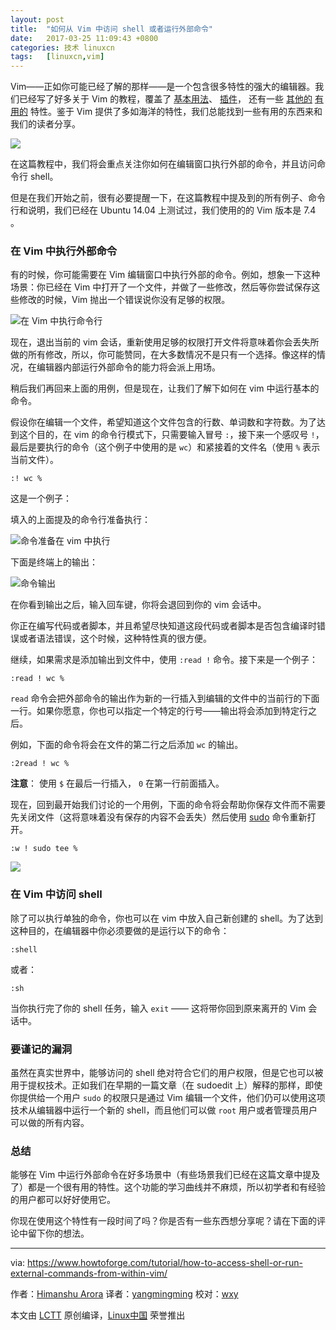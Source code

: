 ```yaml
---
layout: post
title:	"如何从 Vim 中访问 shell 或者运行外部命令"
date:	2017-03-25 11:09:43 +0800 
categories:	技术 linuxcn 
tags:	[linuxcn,vim]
---
```



Vim——正如你可能已经了解的那样——是一个包含很多特性的强大的编辑器。我们已经写了好多关于 Vim 的教程，覆盖了 [基本用法](https://www.howtoforge.com/vim-basics)、 [插件](https://www.howtoforge.com/tutorial/vim-editor-plugins-for-software-developers-3/)， 还有一些 [其他的](https://www.howtoforge.com/tutorial/vim-modeline-settings/) [有用的](/article-8224-1.html) 特性。鉴于 Vim 提供了多如海洋的特性，我们总能找到一些有用的东西来和我们的读者分享。


![](/Asserts/Images//attachment/album/201703/25/110937d0k1k491zf0cqkyf.jpg)


在这篇教程中，我们将会重点关注你如何在编辑窗口执行外部的命令，并且访问命令行 shell。


但是在我们开始之前，很有必要提醒一下，在这篇教程中提及到的所有例子、命令行和说明，我们已经在 Ubuntu 14.04 上测试过，我们使用的的 Vim 版本是 7.4 。


### 在 Vim 中执行外部命令


有的时候，你可能需要在 Vim 编辑窗口中执行外部的命令。例如，想象一下这种场景：你已经在 Vim 中打开了一个文件，并做了一些修改，然后等你尝试保存这些修改的时候，Vim 抛出一个错误说你没有足够的权限。


![在 Vim 中执行命令行](/Asserts/Images//attachment/album/201703/25/110946v616jx9i6zw9w1fd.png)


现在，退出当前的 vim 会话，重新使用足够的权限打开文件将意味着你会丢失所做的所有修改，所以，你可能赞同，在大多数情况不是只有一个选择。像这样的情况，在编辑器内部运行外部命令的能力将会派上用场。


稍后我们再回来上面的用例，但是现在，让我们了解下如何在 vim 中运行基本的命令。


假设你在编辑一个文件，希望知道这个文件包含的行数、单词数和字符数。为了达到这个目的，在 vim 的命令行模式下，只需要输入冒号 `:`，接下来一个感叹号 `!`，最后是要执行的命令（这个例子中使用的是 `wc`）和紧接着的文件名（使用 `%` 表示当前文件）。



```
:! wc %

```

这是一个例子：


填入的上面提及的命令行准备执行：


![命令准备在 vim 中执行](/Asserts/Images//attachment/album/201703/25/110948oxr70pwgsfs7ggyo.png)


下面是终端上的输出：


![命令输出](/Asserts/Images//attachment/album/201703/25/110950sjmagv4v3g43gvjc.png)


在你看到输出之后，输入回车键，你将会退回到你的 vim 会话中。


你正在编写代码或者脚本，并且希望尽快知道这段代码或者脚本是否包含编译时错误或者语法错误，这个时候，这种特性真的很方便。


继续，如果需求是添加输出到文件中，使用 `:read !` 命令。接下来是一个例子：



```
:read ! wc %

```

`read` 命令会把外部命令的输出作为新的一行插入到编辑的文件中的当前行的下面一行。如果你愿意，你也可以指定一个特定的行号——输出将会添加到特定行之后。


例如，下面的命令将会在文件的第二行之后添加 `wc` 的输出。



```
:2read ! wc %

```

**注意**： 使用 `$` 在最后一行插入， `0` 在第一行前面插入。


现在，回到最开始我们讨论的一个用例，下面的命令将会帮助你保存文件而不需要先关闭文件（这将意味着没有保存的内容不会丢失）然后使用 [sudo](/tag-sudo.html) 命令重新打开。



```
:w ! sudo tee %

```

![](/Asserts/Images//attachment/album/201703/25/110951eftfifz3kdxfi3wl.png)


### 在 Vim 中访问 shell


除了可以执行单独的命令，你也可以在 vim 中放入自己新创建的 shell。为了达到这种目的，在编辑器中你必须要做的是运行以下的命令：



```
:shell

```

或者：



```
:sh

```

当你执行完了你的 shell 任务，输入 `exit` —— 这将带你回到原来离开的 Vim 会话中。


### 要谨记的漏洞


虽然在真实世界中，能够访问的 shell 绝对符合它们的用户权限，但是它也可以被用于提权技术。正如我们在早期的一篇文章（在 sudoedit 上）解释的那样，即使你提供给一个用户 `sudo` 的权限只是通过 Vim 编辑一个文件，他们仍可以使用这项技术从编辑器中运行一个新的 shell，而且他们可以做 `root` 用户或者管理员用户可以做的所有内容。


### 总结


能够在 Vim 中运行外部命令在好多场景中（有些场景我们已经在这篇文章中提及了）都是一个很有用的特性。这个功能的学习曲线并不麻烦，所以初学者和有经验的用户都可以好好使用它。


你现在使用这个特性有一段时间了吗？你是否有一些东西想分享呢？请在下面的评论中留下你的想法。




---


via: <https://www.howtoforge.com/tutorial/how-to-access-shell-or-run-external-commands-from-within-vim/>


作者：[Himanshu Arora](https://www.howtoforge.com/tutorial/how-to-access-shell-or-run-external-commands-from-within-vim/) 译者：[yangmingming](https://github.com/yangmingming) 校对：[wxy](https://github.com/wxy)


本文由 [LCTT](https://github.com/LCTT/TranslateProject) 原创编译，[Linux中国](https://linux.cn/) 荣誉推出
